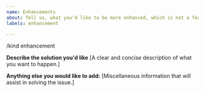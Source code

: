 ```yaml
---
name: Enhancements
about: Tell us, what you'd like to be more enhanced, which is not a feature request.
labels: enhancement

---
```


/kind enhancement

**Describe the solution you'd like**
[A clear and concise description of what you want to happen.]


**Anything else you would like to add:**
[Miscellaneous information that will assist in solving the issue.]

